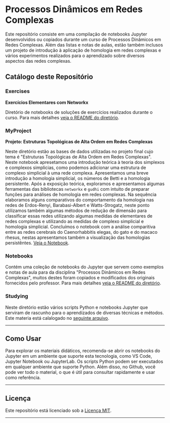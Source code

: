 # Processos Dinâmicos em Redes Complexas

Este repositório consiste em uma compilação de notebooks Jupyter desenvolvidos ou copiados durante um curso de Processos Dinâmicos em Redes Complexas. Além das listas e notas de aulas, estão também inclusos um projeto de introdução à aplicação de homologia em redes complexas e vários experimentos realizados para o aprendizado sobre diversos aspectos das redes complexas.

## Catálogo deste Repositório

### Exercises

**Exercícios Elementares com Networkx**

Diretório de notebooks de soluções de exercícios realizados durante o curso. Para mais detalhes [veja o README do diretório](./Exercises/README.md).

### MyProject

**Projeto: Estruturas Topológicas de Alta Ordem em Redes Complexas**

Neste diretório estão as bases de dados utilizadas no projeto final cujo tema é "Estruturas Topológicas de Alta Ordem em Redes Complexas". Neste notebook apresetamos uma introdução teórica à teoria dos simplexos e complexos simplicias, como podemos adicionar uma estrutura de complexo simplicial à uma rede complexa. Apresentamos uma breve introdução a homologia simplicial, os números de Betti e a homologia persistente. Após a exposição teórica, exploramos e apresentamos algumas ferramentas das bibliotecas `networkx` e `gudhi` com intuito de preparar funções para análises de homologia em redes complexas. Na sequência elaboramos alguns comparativos do comportamento da homologia nas redes de Erdos-Renyi, Barabasi-Albert e Watts-Strogatz, neste ponto utilizamos também algumas métodos de redução de dimensão para classificar essas redes utilizando algumas medidas de elementares de redes complexas e utilizando as medidas de complexo simplicial e homologia simplicial. Concluímos o notebook com a análise comparitiva entre as redes cerebrais do Caenorhabbitis elegas, do gato e do macaco rhesus, nestas apresentamos também a visualização das homologias persistêntes. [Veja o Notebook](./MyProject/complex-simplicial-network.ipynb).

### Notebooks

Contém uma coleção de notebooks do Jupyter que servem como exemplos e notas de aula para da disciplina "Processos Dinâmicos em Redes Complexas", muitos destes foram copiados e modificados dos originais fornecidos pelo professor. Para mais detalhes [veja o README do diretório](./Notebooks/README.md).

### Studying

Neste diretório estão vários scripts Python e notebooks Jupyter que serviram de rascunho para o aprendizados de diversas técnicas e métodos. Este materia está calalogado no [seguinte arquivo](./Studying/README.md).

---


## Como Usar
Para explorar os materiais didáticos, recomenda-se abrir os notebooks do Jupyter em um ambiente que suporte esta tecnologia, como VS Code, Jupyter Notebook ou JupyterLab. Os scripts Python podem ser executados em qualquer ambiente que suporte Python. Além disso, no Github, você pode ver todo o material, o que é útil para consultar rapidamente e usar como referência.


---


## Licença

Este repositório está licenciado sob a [Licença MIT](LICENSE).


---
